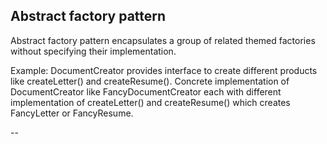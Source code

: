 ## Abstract factory pattern

Abstract factory pattern encapsulates a group of related themed factories without specifying their implementation.

Example: DocumentCreator provides interface to create different products like createLetter() and createResume(). Concrete implementation of DocumentCreator like FancyDocumentCreator each with different implementation of createLetter() and createResume() which creates FancyLetter or FancyResume.

--

